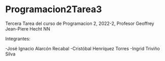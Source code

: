 # Programacion2Tarea3

Tercera Tarea del curso de Programacion 2, 2022-2, Profesor Geoffrey Jean-Piere Hecht NN

Integrantes:

-José Ignacio Alarcón Recabal
-Cristóbal Henríquez Torres
-Ingrid Triviño Silva

